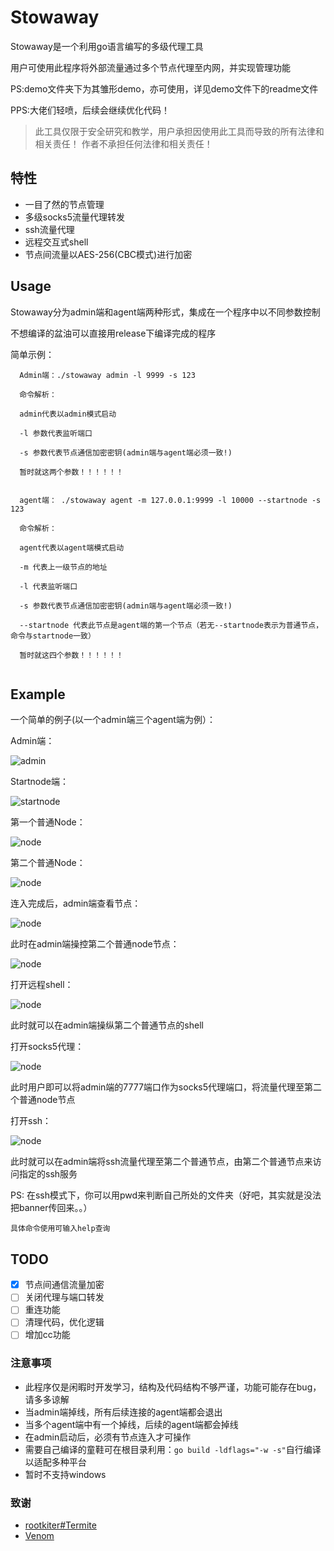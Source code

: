 # Stowaway

Stowaway是一个利用go语言编写的多级代理工具

用户可使用此程序将外部流量通过多个节点代理至内网，并实现管理功能

PS:demo文件夹下为其雏形demo，亦可使用，详见demo文件下的readme文件

PPS:大佬们轻喷，后续会继续优化代码！

> 此工具仅限于安全研究和教学，用户承担因使用此工具而导致的所有法律和相关责任！ 作者不承担任何法律和相关责任！

## 特性

- 一目了然的节点管理
- 多级socks5流量代理转发
- ssh流量代理
- 远程交互式shell
- 节点间流量以AES-256(CBC模式)进行加密

## Usage

Stowaway分为admin端和agent端两种形式，集成在一个程序中以不同参数控制


不想编译的盆油可以直接用release下编译完成的程序

简单示例：
```
  Admin端：./stowaway admin -l 9999 -s 123
  
  命令解析：
  
  admin代表以admin模式启动
  
  -l 参数代表监听端口

  -s 参数代表节点通信加密密钥(admin端与agent端必须一致!)
  
  暂时就这两个参数！！！！！！
 
```
```
  agent端： ./stowaway agent -m 127.0.0.1:9999 -l 10000 --startnode -s 123
  
  命令解析：
  
  agent代表以agent端模式启动
  
  -m 代表上一级节点的地址
  
  -l 代表监听端口

  -s 参数代表节点通信加密密钥(admin端与agent端必须一致!)

  --startnode 代表此节点是agent端的第一个节点（若无--startnode表示为普通节点，命令与startnode一致）

  暂时就这四个参数！！！！！！
  
```

## Example

一个简单的例子(以一个admin端三个agent端为例）：

Admin端：

![admin](https://github.com/ph4ntonn/Stowaway/blob/master/img/admin.png)

Startnode端：

![startnode](https://github.com/ph4ntonn/Stowaway/blob/master/img/startnode.png)

第一个普通Node：

![node](https://github.com/ph4ntonn/Stowaway/blob/master/img/node1.png)


第二个普通Node：

![node](https://github.com/ph4ntonn/Stowaway/blob/master/img/node2.png)

连入完成后，admin端查看节点：

![node](https://github.com/ph4ntonn/Stowaway/blob/master/img/chain.png)

此时在admin端操控第二个普通node节点：

![node](https://github.com/ph4ntonn/Stowaway/blob/master/img/manipulate.png)

打开远程shell：

![node](https://github.com/ph4ntonn/Stowaway/blob/master/img/shell.png)

此时就可以在admin端操纵第二个普通节点的shell

打开socks5代理：

![node](https://github.com/ph4ntonn/Stowaway/blob/master/img/socks5.png)

此时用户即可以将admin端的7777端口作为socks5代理端口，将流量代理至第二个普通node节点

打开ssh：

![node](https://github.com/ph4ntonn/Stowaway/blob/master/img/ssh.png)

此时就可以在admin端将ssh流量代理至第二个普通节点，由第二个普通节点来访问指定的ssh服务

PS: 在ssh模式下，你可以用pwd来判断自己所处的文件夹（好吧，其实就是没法把banner传回来。。）

```
具体命令使用可输入help查询
```
## TODO

- [x] 节点间通信流量加密
- [ ] 关闭代理与端口转发
- [ ] 重连功能
- [ ] 清理代码，优化逻辑
- [ ] 增加cc功能

### 注意事项

- 此程序仅是闲暇时开发学习，结构及代码结构不够严谨，功能可能存在bug，请多多谅解
- 当admin端掉线，所有后续连接的agent端都会退出
- 当多个agent端中有一个掉线，后续的agent端都会掉线
- 在admin启动后，必须有节点连入才可操作
- 需要自己编译的童鞋可在根目录利用：```go build -ldflags="-w -s"```自行编译以适配多种平台
- 暂时不支持windows

### 致谢

- [rootkiter#Termite](https://github.com/rootkiter/Termite)
- [Venom](https://github.com/Dliv3/Venom)